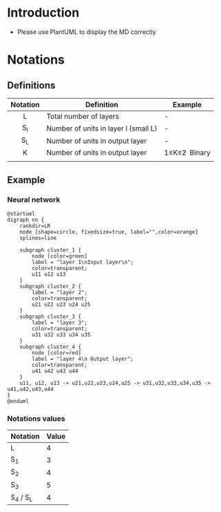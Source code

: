 # Introduction
* Please use PlantUML to display the MD correctly

# Notations
## Definitions
| Notation | Definition | Example
| :-: | - | -
| L | Total number of layers | -
| S<sub>l</sub> | Number of units in layer l (small L) | -
| S<sub>L</sub> | Number of units in output layer | -
| K | Number of units in output layer | 1&le;K&le;2&ensp;Binary
| | |

## Example
### Neural network
```plantuml
@startuml
digraph nn {
    rankdir=LR
    node [shape=circle, fixedsize=true, label="",color=orange]
    splines=line
    
    subgraph cluster_1 {
        node [color=green]
        label = "layer 1\nInput layer\n";
        color=transparent;
        u11 u12 u13
    }
    subgraph cluster_2 {
        label = "layer 2";
        color=transparent;
        u21 u22 u23 u24 u25
    }
    subgraph cluster_3 {
        label = "layer 3";
        color=transparent;
        u31 u32 u33 u34 u35
    }
    subgraph cluster_4 {
        node [color=red]
        label = "layer 4\n Output layer";
        color=transparent;
        u41 u42 u43 u44
    }
    u11, u12, u13 -> u21,u22,u23,u24,u25 -> u31,u32,u33,u34,u35 -> u41,u42,u43,u44
}
@enduml
```
### Notations values
| Notation | Value
| - | -
| L | 4
| S<sub>1</sub> | 3
| S<sub>2</sub> | 4
| S<sub>3</sub> | 5
| S<sub>4</sub> / S<sub>L</sub> | 4
